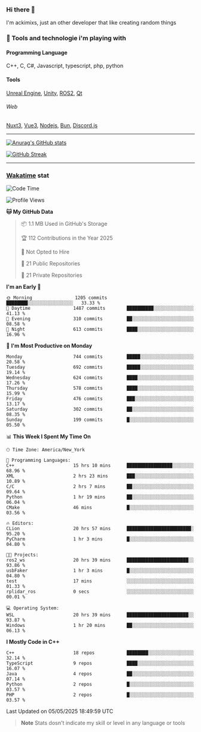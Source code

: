 ### Hi there 👋

I'm ackimixs, just an other developer that like creating random things

### 🧰 Tools and technologie i'm playing with

#### Programming Language
C++, C, C#, Javascript, typescript, php, python

#### Tools
[Unreal Engine](https://www.unrealengine.com), [Unity](https://unity.com/), [ROS2](https://ros.org/), [Qt](https://www.qt.io/)

###### Web
[Nuxt3](https://nuxt.com/), [Vue3](https://vuejs.org/), [Nodejs](https://nodejs.org), [Bun](https://bun.sh/), [Discord.js](https://discord.js.org/)

---

[![Anurag's GitHub stats](https://github-readme-stats.vercel.app/api?username=ackimixs&show_icons=true&theme=github_dark&count_private=true)](https://github.com/anuraghazra/github-readme-stats)

[![GitHub Streak](https://github-readme-streak-stats.herokuapp.com?user=Ackimixs&theme=github-dark-blue&date_format=j%20M%5B%20Y%5D&mode=weekly)](https://git.io/streak-stats)

---
 
 ### [Wakatime](https://wakatime.com/) stat

<!--START_SECTION:waka-->
![Code Time](http://img.shields.io/badge/Code%20Time-1%2C620%20hrs%2016%20mins-blue)

![Profile Views](http://img.shields.io/badge/Profile%20Views-0-blue)

**🐱 My GitHub Data** 

> 📦 1.1 MB Used in GitHub's Storage 
 > 
> 🏆 112 Contributions in the Year 2025
 > 
> 🚫 Not Opted to Hire
 > 
> 📜 21 Public Repositories 
 > 
> 🔑 21 Private Repositories 
 > 
**I'm an Early 🐤** 

```text
🌞 Morning                1205 commits        ████████░░░░░░░░░░░░░░░░░   33.33 % 
🌆 Daytime                1487 commits        ██████████░░░░░░░░░░░░░░░   41.13 % 
🌃 Evening                310 commits         ██░░░░░░░░░░░░░░░░░░░░░░░   08.58 % 
🌙 Night                  613 commits         ████░░░░░░░░░░░░░░░░░░░░░   16.96 % 
```
📅 **I'm Most Productive on Monday** 

```text
Monday                   744 commits         █████░░░░░░░░░░░░░░░░░░░░   20.58 % 
Tuesday                  692 commits         █████░░░░░░░░░░░░░░░░░░░░   19.14 % 
Wednesday                624 commits         ████░░░░░░░░░░░░░░░░░░░░░   17.26 % 
Thursday                 578 commits         ████░░░░░░░░░░░░░░░░░░░░░   15.99 % 
Friday                   476 commits         ███░░░░░░░░░░░░░░░░░░░░░░   13.17 % 
Saturday                 302 commits         ██░░░░░░░░░░░░░░░░░░░░░░░   08.35 % 
Sunday                   199 commits         █░░░░░░░░░░░░░░░░░░░░░░░░   05.50 % 
```


📊 **This Week I Spent My Time On** 

```text
🕑︎ Time Zone: America/New_York

💬 Programming Languages: 
C++                      15 hrs 10 mins      █████████████████░░░░░░░░   68.96 % 
XML                      2 hrs 23 mins       ███░░░░░░░░░░░░░░░░░░░░░░   10.89 % 
C/C                      2 hrs 7 mins        ██░░░░░░░░░░░░░░░░░░░░░░░   09.64 % 
Python                   1 hr 19 mins        ██░░░░░░░░░░░░░░░░░░░░░░░   06.04 % 
CMake                    46 mins             █░░░░░░░░░░░░░░░░░░░░░░░░   03.56 % 

🔥 Editors: 
CLion                    20 hrs 57 mins      ████████████████████████░   95.20 % 
PyCharm                  1 hr 3 mins         █░░░░░░░░░░░░░░░░░░░░░░░░   04.80 % 

🐱‍💻 Projects: 
ros2_ws                  20 hrs 39 mins      ███████████████████████░░   93.86 % 
usbFaker                 1 hr 3 mins         █░░░░░░░░░░░░░░░░░░░░░░░░   04.80 % 
test                     17 mins             ░░░░░░░░░░░░░░░░░░░░░░░░░   01.33 % 
rplidar_ros              0 secs              ░░░░░░░░░░░░░░░░░░░░░░░░░   00.01 % 

💻 Operating System: 
WSL                      20 hrs 39 mins      ███████████████████████░░   93.87 % 
Windows                  1 hr 20 mins        ██░░░░░░░░░░░░░░░░░░░░░░░   06.13 % 
```

**I Mostly Code in C++** 

```text
C++                      18 repos            ████████░░░░░░░░░░░░░░░░░   32.14 % 
TypeScript               9 repos             ████░░░░░░░░░░░░░░░░░░░░░   16.07 % 
Java                     4 repos             ██░░░░░░░░░░░░░░░░░░░░░░░   07.14 % 
Python                   2 repos             █░░░░░░░░░░░░░░░░░░░░░░░░   03.57 % 
PHP                      2 repos             █░░░░░░░░░░░░░░░░░░░░░░░░   03.57 % 
```




 Last Updated on 05/05/2025 18:49:59 UTC
<!--END_SECTION:waka-->

> **Note**
> Stats dosn't indicate my skill or level in any language or tools
